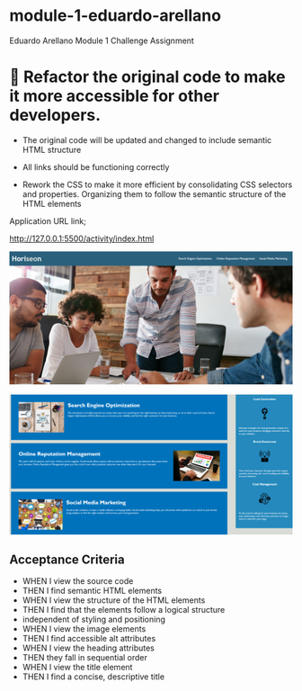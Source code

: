 # module-1-eduardo-arellano
Eduardo Arellano Module 1 Challenge Assignment
# 📖 Refactor the original code to make it more accessible for other developers.

* The original code will be updated and changed to include semantic HTML structure

* All links should be functioning correctly

* Rework the CSS to make it more efficient by consolidating CSS selectors and properties. Organizing them to follow the semantic structure of the HTML elements

Application URL link;

http://127.0.0.1:5500/activity/index.html



![module 1 website top](activity/assets/images/website.png)

![module 1 website bottom](activity/assets/images/website2.png)


## Acceptance Criteria

* WHEN I view the source code
* THEN I find semantic HTML elements
* WHEN I view the structure of the HTML elements
* THEN I find that the elements follow a logical structure
* independent of styling and positioning
* WHEN I view the image elements
* THEN I find accessible alt attributes
* WHEN I view the heading attributes
* THEN they fall in sequential order
* WHEN I view the title element
* THEN I find a concise, descriptive title
